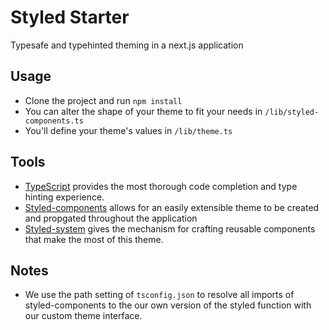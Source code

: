 # Styled Starter

Typesafe and typehinted theming in a next.js application

## Usage

- Clone the project and run `npm install`
- You can alter the shape of your theme to fit your needs in `/lib/styled-components.ts`
- You'll define your theme's values in `/lib/theme.ts`

## Tools

- [TypeScript](https://www.typescriptlang.org/) provides the most thorough code completion and type hinting experience.
- [Styled-components](https://www.styled-components.com/) allows for an easily extensible theme to be created and propgated throughout the application
- [Styled-system](https://github.com/jxnblk/styled-system) gives the mechanism for crafting reusable components that make the most of this theme.

## Notes

- We use the path setting of `tsconfig.json` to resolve all imports of styled-components to the our own version of the styled function with our custom theme interface.

